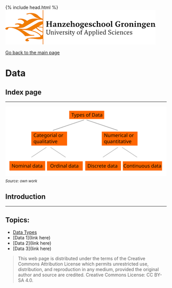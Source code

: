 {% include head.html %}
![Hanze](../hanze/hanze.png)

[Go back to the main page](../index.md)


# Data

## Index page

---

![Pic](./impression/impression.svg)
*<sub>Source: own work</sub>*

## Introduction



---


## Topics:


- [Data Types](./data_02_data_types.md)
- [Data 1](link here)
- [Data 2](link here)
- [Data 3](link here)

>This web page is distributed under the terms of the Creative Commons Attribution License which permits unrestricted use, distribution, and reproduction in any medium, provided the original author and source are credited.
>Creative Commons License: CC BY-SA 4.0.

